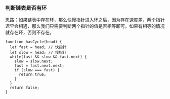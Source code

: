 
### 判断链表是否有环

思路：如果链表中存在环，那么快慢指针进入环之后，因为存在速度差，两个指针迟早会相遇，那么我们只需要判断两个指针的值是否相等即可。如果有相等的情况就存在环，否则不存在。
```
function hasCycle(head) {
  let fast = head; // 快指针
  let slow = head; // 慢指针
  while(fast && slow && fast.next) {
    slow = slow.next;
    fast = fast.next.next;
    if (slow === fast) {
      return true;
    }
  }
  return false;
}
```